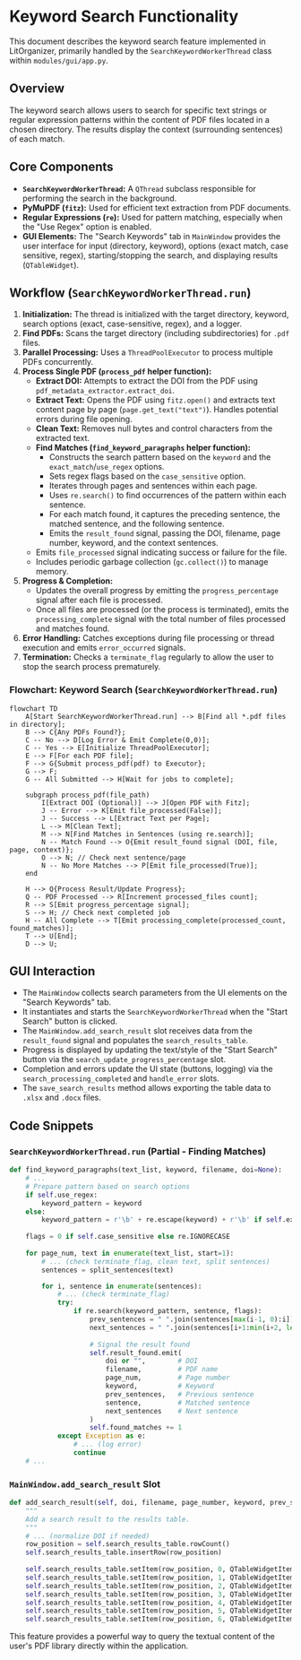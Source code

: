 # Keyword Search Functionality

This document describes the keyword search feature implemented in LitOrganizer, primarily handled by the `SearchKeywordWorkerThread` class within `modules/gui/app.py`.

## Overview

The keyword search allows users to search for specific text strings or regular expression patterns within the content of PDF files located in a chosen directory. The results display the context (surrounding sentences) of each match.

## Core Components

*   **`SearchKeywordWorkerThread`:** A `QThread` subclass responsible for performing the search in the background.
*   **PyMuPDF (`fitz`):** Used for efficient text extraction from PDF documents.
*   **Regular Expressions (`re`):** Used for pattern matching, especially when the "Use Regex" option is enabled.
*   **GUI Elements:** The "Search Keywords" tab in `MainWindow` provides the user interface for input (directory, keyword), options (exact match, case sensitive, regex), starting/stopping the search, and displaying results (`QTableWidget`).

## Workflow (`SearchKeywordWorkerThread.run`)

1.  **Initialization:** The thread is initialized with the target directory, keyword, search options (exact, case-sensitive, regex), and a logger.
2.  **Find PDFs:** Scans the target directory (including subdirectories) for `.pdf` files.
3.  **Parallel Processing:** Uses a `ThreadPoolExecutor` to process multiple PDFs concurrently.
4.  **Process Single PDF (`process_pdf` helper function):**
    *   **Extract DOI:** Attempts to extract the DOI from the PDF using `pdf_metadata_extractor.extract_doi`.
    *   **Extract Text:** Opens the PDF using `fitz.open()` and extracts text content page by page (`page.get_text("text")`). Handles potential errors during file opening.
    *   **Clean Text:** Removes null bytes and control characters from the extracted text.
    *   **Find Matches (`find_keyword_paragraphs` helper function):**
        *   Constructs the search pattern based on the `keyword` and the `exact_match`/`use_regex` options.
        *   Sets regex flags based on the `case_sensitive` option.
        *   Iterates through pages and sentences within each page.
        *   Uses `re.search()` to find occurrences of the pattern within each sentence.
        *   For each match found, it captures the preceding sentence, the matched sentence, and the following sentence.
        *   Emits the `result_found` signal, passing the DOI, filename, page number, keyword, and the context sentences.
    *   Emits `file_processed` signal indicating success or failure for the file.
    *   Includes periodic garbage collection (`gc.collect()`) to manage memory.
5.  **Progress & Completion:**
    *   Updates the overall progress by emitting the `progress_percentage` signal after each file is processed.
    *   Once all files are processed (or the process is terminated), emits the `processing_complete` signal with the total number of files processed and matches found.
6.  **Error Handling:** Catches exceptions during file processing or thread execution and emits `error_occurred` signals.
7.  **Termination:** Checks a `terminate_flag` regularly to allow the user to stop the search process prematurely.

### Flowchart: Keyword Search (`SearchKeywordWorkerThread.run`)

```mermaid
flowchart TD
    A[Start SearchKeywordWorkerThread.run] --> B[Find all *.pdf files in directory];
    B --> C{Any PDFs Found?};
    C -- No --> D[Log Error & Emit Complete(0,0)];
    C -- Yes --> E[Initialize ThreadPoolExecutor];
    E --> F[For each PDF file];
    F --> G{Submit process_pdf(pdf) to Executor};
    G --> F;
    G -- All Submitted --> H[Wait for jobs to complete];
    
    subgraph process_pdf(file_path)
        I[Extract DOI (Optional)] --> J[Open PDF with Fitz];
        J -- Error --> K[Emit file_processed(False)];
        J -- Success --> L[Extract Text per Page];
        L --> M[Clean Text];
        M --> N[Find Matches in Sentences (using re.search)];
        N -- Match Found --> O{Emit result_found signal (DOI, file, page, context)};
        O --> N; // Check next sentence/page
        N -- No More Matches --> P[Emit file_processed(True)];
    end

    H --> Q{Process Result/Update Progress};
    Q -- PDF Processed --> R[Increment processed_files count];
    R --> S[Emit progress_percentage signal];
    S --> H; // Check next completed job
    H -- All Complete --> T[Emit processing_complete(processed_count, found_matches)];
    T --> U[End];
    D --> U;
```

## GUI Interaction

*   The `MainWindow` collects search parameters from the UI elements on the "Search Keywords" tab.
*   It instantiates and starts the `SearchKeywordWorkerThread` when the "Start Search" button is clicked.
*   The `MainWindow.add_search_result` slot receives data from the `result_found` signal and populates the `search_results_table`.
*   Progress is displayed by updating the text/style of the "Start Search" button via the `search_update_progress_percentage` slot.
*   Completion and errors update the UI state (buttons, logging) via the `search_processing_completed` and `handle_error` slots.
*   The `save_search_results` method allows exporting the table data to `.xlsx` and `.docx` files.

## Code Snippets

### `SearchKeywordWorkerThread.run` (Partial - Finding Matches)
```python
def find_keyword_paragraphs(text_list, keyword, filename, doi=None):
    # ...
    # Prepare pattern based on search options
    if self.use_regex:
        keyword_pattern = keyword
    else:
        keyword_pattern = r'\b' + re.escape(keyword) + r'\b' if self.exact_match else re.escape(keyword)
    
    flags = 0 if self.case_sensitive else re.IGNORECASE
    
    for page_num, text in enumerate(text_list, start=1):
        # ... (check terminate_flag, clean text, split sentences)
        sentences = split_sentences(text)

        for i, sentence in enumerate(sentences):
            # ... (check terminate_flag)
            try:
                if re.search(keyword_pattern, sentence, flags):
                    prev_sentences = " ".join(sentences[max(i-1, 0):i]) if i > 0 else ""
                    next_sentences = " ".join(sentences[i+1:min(i+2, len(sentences))]) if i+1 < len(sentences) else ""
                    
                    # Signal the result found
                    self.result_found.emit(
                        doi or "",        # DOI
                        filename,         # PDF name
                        page_num,         # Page number
                        keyword,          # Keyword
                        prev_sentences,   # Previous sentence
                        sentence,         # Matched sentence
                        next_sentences    # Next sentence
                    )
                    self.found_matches += 1
            except Exception as e:
                # ... (log error)
                continue
    # ...
```

### `MainWindow.add_search_result` Slot
```python
def add_search_result(self, doi, filename, page_number, keyword, prev_sentence, matched_sentence, next_sentence, citation=None):
    """
    Add a search result to the results table.
    """
    # ... (normalize DOI if needed)
    row_position = self.search_results_table.rowCount()
    self.search_results_table.insertRow(row_position)
    
    self.search_results_table.setItem(row_position, 0, QTableWidgetItem(doi or ""))
    self.search_results_table.setItem(row_position, 1, QTableWidgetItem(filename))
    self.search_results_table.setItem(row_position, 2, QTableWidgetItem(str(page_number)))
    self.search_results_table.setItem(row_position, 3, QTableWidgetItem(keyword))
    self.search_results_table.setItem(row_position, 4, QTableWidgetItem(prev_sentence))
    self.search_results_table.setItem(row_position, 5, QTableWidgetItem(matched_sentence))
    self.search_results_table.setItem(row_position, 6, QTableWidgetItem(next_sentence))
```

This feature provides a powerful way to query the textual content of the user's PDF library directly within the application. 